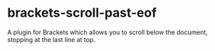 # brackets-scroll-past-eof
A plugin for Brackets which allows you to scroll below the document, stopping at the last line at top.
